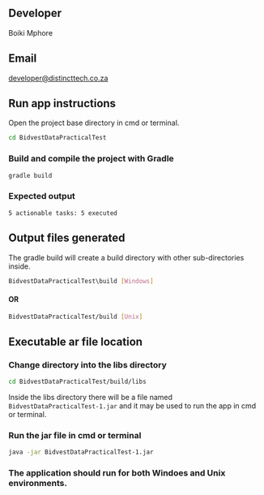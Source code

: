 ## Developer
Boiki Mphore

## Email
developer@distincttech.co.za

## Run app instructions
Open the project base directory in cmd or terminal.

```bash
cd BidvestDataPracticalTest
```

### Build and compile the project with Gradle

```bash
gradle build
```

### Expected output
`5 actionable tasks: 5 executed`

## Output files generated
The gradle build will create a build directory with other sub-directories inside.

```bash
BidvestDataPracticalTest\build [Windows]
```
#### OR
```bash
BidvestDataPracticalTest/build [Unix]
```

## Executable ar file location
### Change directory into the libs directory

```bash
cd BidvestDataPracticalTest/build/libs
```

Inside the libs directory there will be a file named `BidvestDataPracticalTest-1.jar` and it may be used to run the app in cmd or terminal.

### Run the jar file in cmd or terminal
```bash
java -jar BidvestDataPracticalTest-1.jar
```

### The application should run for both Windoes and Unix environments.
